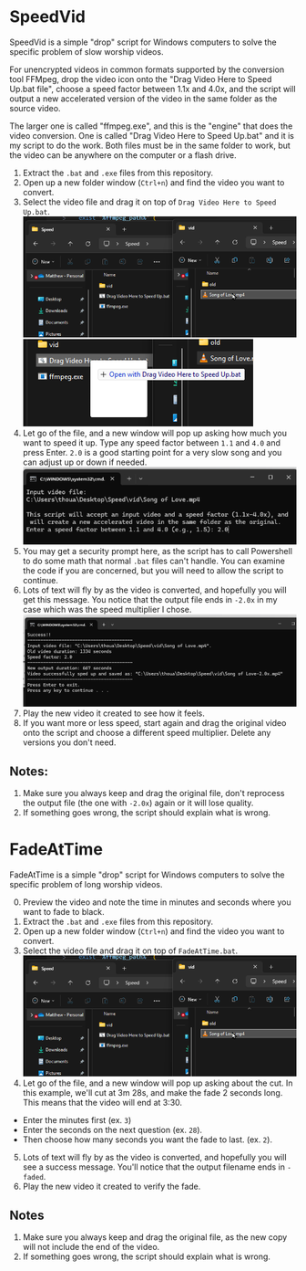 # SpeedVid

SpeedVid is a simple "drop" script for Windows computers to solve the specific problem of slow worship videos. 

For unencrypted videos in common formats supported by the conversion tool FFMpeg, drop the video icon onto the "Drag Video Here to Speed Up.bat file", choose a speed factor between 1.1x and 4.0x, and the script will output a new accelerated version of the video in the same folder as the source video.

The larger one is called "ffmpeg.exe", and this is the "engine" that does the video conversion.
One is called  "Drag Video Here to Speed Up.bat" and it is my script to do the work. Both files must be in the same folder to work, but the video can be anywhere on the computer or a flash drive.

1. Extract the `.bat` and `.exe` files from this repository.
2. Open up a new folder window (`Ctrl+n`) and find the video you want to convert.
3. Select the video file and drag it on top of `Drag Video Here to Speed Up.bat`.
![Selecting a file](/img/select.png)
![Dragging and dropping the video on the script.](/img/drop.png)
4. Let go of the file, and a new window will pop up asking how much you want to speed it up. Type any speed factor between `1.1` and `4.0` and press Enter. `2.0` is a good starting point for a very slow song and you can adjust up or down if needed.
![Choosing a speed factor.](/img/Input.png)
5. You may get a security prompt here, as the script has to call Powershell to do some math that normal `.bat` files can't handle. You can examine the code if you are concerned, but you will need to allow the script to continue. 
6. Lots of text will fly by as the video is converted, and hopefully you will get this message. You notice that the output file ends in `-2.0x` in my case which was the speed multiplier I chose.
![Success](/img/output.png)
7. Play the new video it created to see how it feels. 
8. If you want more or less speed, start again and drag the original video onto the script and choose a different speed multiplier. Delete any versions you don't need. 
## Notes:
1. Make sure you always keep and drag the original file, don't reprocess the output file (the one with `-2.0x`) again or it will lose quality.  
2. If something goes wrong, the script should explain what is wrong.

# FadeAtTime 

FadeAtTime is a simple "drop" script for Windows computers to solve the specific problem of long worship videos.

0. Preview the video and note the time in minutes and seconds where you want to fade to black.
1. Extract the `.bat` and `.exe` files from this repository.
2. Open up a new folder window (`Ctrl+n`) and find the video you want to convert.
3. Select the video file and drag it on top of `FadeAtTime.bat`.
![Selecting a file](/img/select.png)
4. Let go of the file, and a new window will pop up asking about the cut. In this example, we'll cut at 3m 28s, and make the fade 2 seconds long. This means that the video will end at 3:30.
  - Enter the minutes first (ex. `3`)
  - Enter the seconds on the next question (ex. `28`).
  - Then choose how many seconds you want the fade to last. (ex. `2`).
5. Lots of text will fly by as the video is converted, and hopefully you will see a success message. You'll notice that the output filename ends in `-faded`.
6. Play the new video it created to verify the fade. 

## Notes
1. Make sure you always keep and drag the original file, as the new copy will not include the end of the video.  
2. If something goes wrong, the script should explain what is wrong.